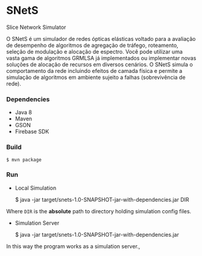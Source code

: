 # SNetS
Slice Network Simulator

O SNetS é um simulador de redes ópticas elásticas voltado para a avaliação de desempenho de algoritmos de agregação de tráfego, roteamento, seleção de modulação e alocação de espectro. Você pode utilizar uma vasta gama de algoritmos GRMLSA já implementados ou implementar novas soluções de alocação de recursos em diversos cenários. O SNetS simula o comportamento da rede incluindo efeitos de camada física e permite a simulação de algoritmos em ambiente sujeito a falhas (sobrevivência de rede).

### Dependencies

- Java 8
- Maven
- GSON
- Firebase SDK

### Build

    $ mvn package

### Run
- Local Simulation


    $ java -jar target/snets-1.0-SNAPSHOT-jar-with-dependencies.jar DIR
      
Where `DIR` is the **absolute** path to directory holding simulation config
files.

- Simulation Server


    $ java -jar target/snets-1.0-SNAPSHOT-jar-with-dependencies.jar

In this way the program works as a simulation server.,